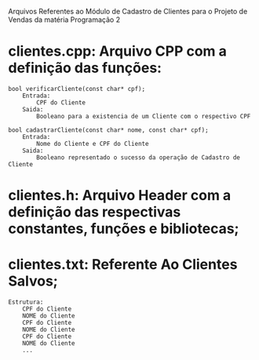 Arquivos Referentes ao Módulo de Cadastro de Clientes para o Projeto de Vendas da matéria Programação 2

# clientes.cpp: Arquivo CPP com a definição das funções:

	bool verificarCliente(const char* cpf);
		Entrada:
			CPF do Cliente
		Saida:
			Booleano para a existencia de um Cliente com o respectivo CPF

	bool cadastrarCliente(const char* nome, const char* cpf);
		Entrada:
			Nome do Cliente e CPF do Cliente
		Saida:
			Booleano representado o sucesso da operação de Cadastro de Cliente

# clientes.h: Arquivo Header com a definição das respectivas constantes, funções e bibliotecas; 

# clientes.txt: Referente Ao Clientes Salvos;

	Estrutura:
		CPF do Cliente
		NOME do Cliente
		CPF do Cliente
		NOME do Cliente
		CPF do Cliente
		NOME do Cliente
		...